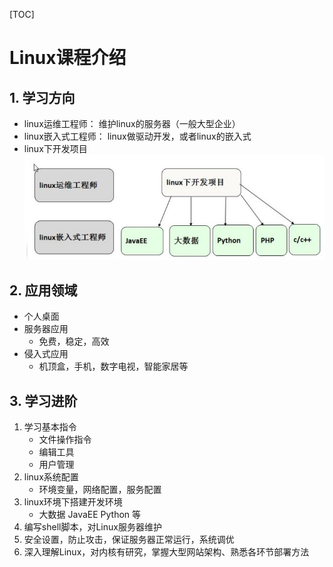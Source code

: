 [TOC]


# Linux课程介绍

## 1. 学习方向

* linux运维工程师： 维护linux的服务器（一般大型企业）
* linux嵌入式工程师： linux做驱动开发，或者linux的嵌入式
* linux下开发项目
![学习方向](../imgs/1/学习方向.jpg)

## 2. 应用领域

* 个人桌面
* 服务器应用
  * 免费，稳定，高效
* 侵入式应用
  * 机顶盒，手机，数字电视，智能家居等

## 3. 学习进阶

1. 学习基本指令
    * 文件操作指令
    * 编辑工具
    * 用户管理
2. linux系统配置
    * 环境变量，网络配置，服务配置
3. linux环境下搭建开发环境
    * 大数据 JavaEE Python 等
4. 编写shell脚本，对Linux服务器维护
5. 安全设置，防止攻击，保证服务器正常运行，系统调优
6. 深入理解Linux，对内核有研究，掌握大型网站架构、熟悉各环节部署方法
